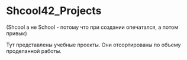 # Shcool42_Projects
(Shcool а не School - потому что при создании опечатался, а потом привык)

Тут представлены учебные проекты.
Они отсортированы по объему проделанной работы.
